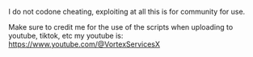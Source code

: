 I do not codone cheating, exploiting at all this is for community for use.

Make sure to credit me for the use of the scripts when uploading to youtube, tiktok, etc
my youtube is: https://www.youtube.com/@VortexServicesX
